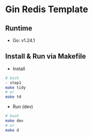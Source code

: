 # Gin Redis Template

## Runtime  
- Go: v1.24.1

## Install & Run via Makefile

- Install 

```bash
# bash
- step1
make tidy
# or 
make td
```

- Run (dev)

```bash
# bash
make dev
# or
make d
```
